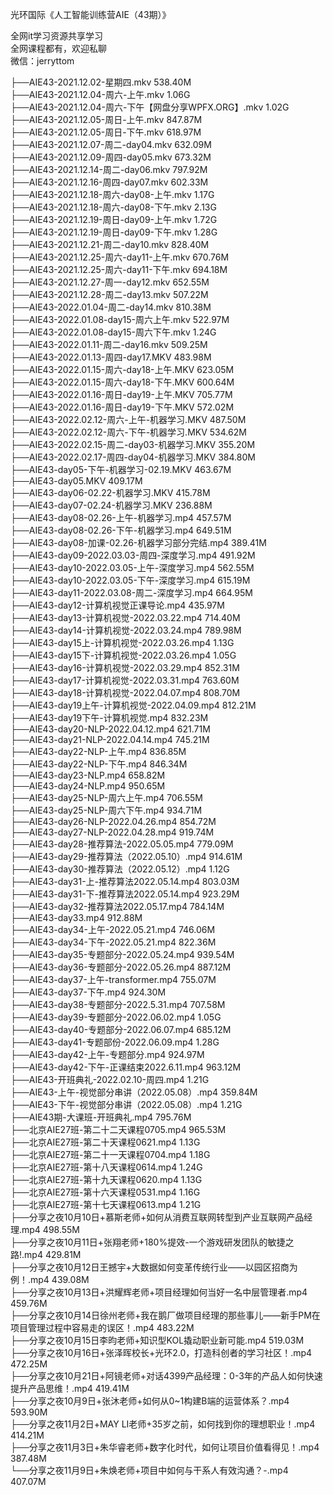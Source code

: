 光环国际《人工智能训练营AIE（43期）》

全网it学习资源共享学习<br>全网课程都有，欢迎私聊<br>微信：jerryttom<br>

├──AIE43-2021.12.02-星期四.mkv 538.40M<br> ├──AIE43-2021.12.04-周六-上午.mkv 1.06G<br> ├──AIE43-2021.12.04-周六-下午【网盘分享WPFX.ORG】.mkv 1.02G<br> ├──AIE43-2021.12.05-周日-上午.mkv 847.87M<br> ├──AIE43-2021.12.05-周日-下午.mkv 618.97M<br> ├──AIE43-2021.12.07-周二-day04.mkv 632.09M<br> ├──AIE43-2021.12.09-周四-day05.mkv 673.32M<br> ├──AIE43-2021.12.14-周二-day06.mkv 797.92M<br> ├──AIE43-2021.12.16-周四-day07.mkv 602.33M<br> ├──AIE43-2021.12.18-周六-day08-上午.mkv 1.17G<br> ├──AIE43-2021.12.18-周六-day08-下午.mkv 2.13G<br> ├──AIE43-2021.12.19-周日-day09-上午.mkv 1.72G<br> ├──AIE43-2021.12.19-周日-day09-下午.mkv 1.28G<br> ├──AIE43-2021.12.21-周二-day10.mkv 828.40M<br> ├──AIE43-2021.12.25-周六-day11-上午.mkv 670.76M<br> ├──AIE43-2021.12.25-周六-day11-下午.mkv 694.18M<br> ├──AIE43-2021.12.27-周一-day12.mkv 652.55M<br> ├──AIE43-2021.12.28-周二-day13.mkv 507.22M<br> ├──AIE43-2022.01.04-周二-day14.mkv 810.38M<br> ├──AIE43-2022.01.08-day15-周六上午.mkv 522.97M<br> ├──AIE43-2022.01.08-day15-周六下午.mkv 1.24G<br> ├──AIE43-2022.01.11-周二-day16.mkv 509.25M<br> ├──AIE43-2022.01.13-周四-day17.MKV 483.98M<br> ├──AIE43-2022.01.15-周六-day18-上午.MKV 623.05M<br> ├──AIE43-2022.01.15-周六-day18-下午.MKV 600.64M<br> ├──AIE43-2022.01.16-周日-day19-上午.MKV 705.77M<br> ├──AIE43-2022.01.16-周日-day19-下午.MKV 572.02M<br> ├──AIE43-2022.02.12-周六-上午-机器学习.MKV 487.50M<br> ├──AIE43-2022.02.12-周六-下午-机器学习.MKV 534.62M<br> ├──AIE43-2022.02.15-周二-day03-机器学习.MKV 355.20M<br> ├──AIE43-2022.02.17-周四-day04-机器学习.MKV 384.80M<br> ├──AIE43-day05-下午-机器学习-02.19.MKV 463.67M<br> ├──AIE43-day05.MKV 409.17M<br> ├──AIE43-day06-02.22-机器学习.MKV 415.78M<br> ├──AIE43-day07-02.24-机器学习.MKV 236.88M<br> ├──AIE43-day08-02.26-上午-机器学习.mp4 457.57M<br> ├──AIE43-day08-02.26-下午-机器学习.mp4 649.51M<br> ├──AIE43-day08-加课-02.26-机器学习部分完结.mp4 389.41M<br> ├──AIE43-day09-2022.03.03-周四-深度学习.mp4 491.92M<br> ├──AIE43-day10-2022.03.05-上午-深度学习.mp4 562.55M<br> ├──AIE43-day10-2022.03.05-下午-深度学习.mp4 615.19M<br> ├──AIE43-day11-2022.03.08-周二-深度学习.mp4 664.95M<br> ├──AIE43-day12-计算机视觉正课导论.mp4 435.97M<br> ├──AIE43-day13-计算机视觉-2022.03.22.mp4 714.40M<br> ├──AIE43-day14-计算机视觉-2022.03.24.mp4 789.98M<br> ├──AIE43-day15上-计算机视觉-2022.03.26.mp4 1.13G<br> ├──AIE43-day15下-计算机视觉-2022.03.26.mp4 1.05G<br> ├──AIE43-day16-计算机视觉-2022.03.29.mp4 852.31M<br> ├──AIE43-day17-计算机视觉-2022.03.31.mp4 763.60M<br> ├──AIE43-day18-计算机视觉-2022.04.07.mp4 808.70M<br> ├──AIE43-day19上午-计算机视觉-2022.04.09.mp4 812.21M<br> ├──AIE43-day19下午-计算机视觉.mp4 832.23M<br> ├──AIE43-day20-NLP-2022.04.12.mp4 621.71M<br> ├──AIE43-day21-NLP-2022.04.14.mp4 745.21M<br> ├──AIE43-day22-NLP-上午.mp4 836.85M<br> ├──AIE43-day22-NLP-下午.mp4 846.34M<br> ├──AIE43-day23-NLP.mp4 658.82M<br> ├──AIE43-day24-NLP.mp4 950.65M<br> ├──AIE43-day25-NLP-周六上午.mp4 706.55M<br> ├──AIE43-day25-NLP-周六下午.mp4 934.71M<br> ├──AIE43-day26-NLP-2022.04.26.mp4 854.72M<br> ├──AIE43-day27-NLP-2022.04.28.mp4 919.74M<br> ├──AIE43-day28-推荐算法-2022.05.05.mp4 779.09M<br> ├──AIE43-day29-推荐算法（2022.05.10）.mp4 914.61M<br> ├──AIE43-day30-推荐算法（2022.05.12）.mp4 1.12G<br> ├──AIE43-day31-上-推荐算法2022.05.14.mp4 803.03M<br> ├──AIE43-day31-下-推荐算法2022.05.14.mp4 923.29M<br> ├──AIE43-day32-推荐算法2022.05.17.mp4 784.14M<br> ├──AIE43-day33.mp4 912.88M<br> ├──AIE43-day34-上午-2022.05.21.mp4 746.06M<br> ├──AIE43-day34-下午-2022.05.21.mp4 822.36M<br> ├──AIE43-day35-专题部分-2022.05.24.mp4 939.54M<br> ├──AIE43-day36-专题部分-2022.05.26.mp4 887.12M<br> ├──AIE43-day37-上午-transformer.mp4 755.07M<br> ├──AIE43-day37-下午.mp4 924.30M<br> ├──AIE43-day38-专题部分-2022.5.31.mp4 707.58M<br> ├──AIE43-day39-专题部分-2022.06.02.mp4 1.05G<br> ├──AIE43-day40-专题部分-2022.06.07.mp4 685.12M<br> ├──AIE43-day41-专题部份-2022.06.09.mp4 1.28G<br> ├──AIE43-day42-上午-专题部分.mp4 924.97M<br> ├──AIE43-day42-下午-正课结束2022.6.11.mp4 963.12M<br> ├──AIE43-开班典礼-2022.02.10-周四.mp4 1.21G<br> ├──AIE43-上午-视觉部分串讲（2022.05.08）.mp4 359.84M<br> ├──AIE43-下午-视觉部分串讲（2022.05.08）.mp4 1.21G<br> ├──AIE43期-大课班-开班典礼.mp4 795.76M<br> ├──北京AIE27班-第二十二天课程0705.mp4 965.53M<br> ├──北京AIE27班-第二十天课程0621.mp4 1.13G<br> ├──北京AIE27班-第二十一天课程0704.mp4 1.18G<br> ├──北京AIE27班-第十八天课程0614.mp4 1.24G<br> ├──北京AIE27班-第十九天课程0620.mp4 1.13G<br> ├──北京AIE27班-第十六天课程0531.mp4 1.16G<br> ├──北京AIE27班-第十七天课程0613.mp4 1.21G<br> ├──分享之夜10月10日+慕斯老师+如何从消费互联网转型到产业互联网产品经理.mp4 498.55M<br> ├──分享之夜10月11日+张翔老师+180%提效-一个游戏研发团队的敏捷之路!.mp4 429.81M<br> ├──分享之夜10月12日王撼宇+大数据如何变革传统行业——以园区招商为例！.mp4 439.08M<br> ├──分享之夜10月13日+洪耀辉老师+项目经理如何当好一名中层管理者.mp4 459.76M<br> ├──分享之夜10月14日徐州老师+我在鹅厂做项目经理的那些事儿——新手PM在项目管理过程中容易走的误区！.mp4 483.22M<br> ├──分享之夜10月15日李昀老师+知识型KOL撬动职业新可能.mp4 519.03M<br> ├──分享之夜10月16日+张泽晖校长+光环2.0，打造科创者的学习社区！.mp4 472.25M<br> ├──分享之夜10月21日+阿镜老师+对话4399产品经理：0-3年的产品人如何快速提升产品思维！.mp4 419.41M<br> ├──分享之夜10月9日+张沐老师+如何从0~1构建B端的运营体系？.mp4 593.90M<br> ├──分享之夜11月2日+MAY LI老师+35岁之前，如何找到你的理想职业！.mp4 414.21M<br> ├──分享之夜11月3日+朱华睿老师+数字化时代，如何让项目价值看得见！.mp4 387.48M<br> └──分享之夜11月9日+朱焕老师+项目中如何与干系人有效沟通？-.mp4 407.07M